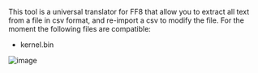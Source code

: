 This tool is a universal translator for FF8 that allow you to extract all text from a file in csv format, and re-import a csv to modify the file.
For the moment the following files are compatible:
- kernel.bin

![image](https://github.com/user-attachments/assets/7684051d-47ea-40ea-b575-6da688075a8a)

